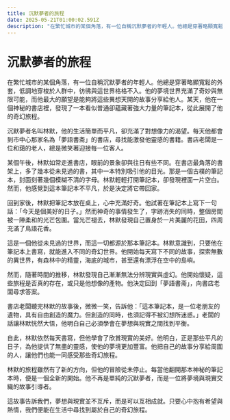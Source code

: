 ```yaml
---
title: 沉默夢者的旅程
date: 2025-05-21T01:00:02.591Z
description: "在繁忙城市的某個角落，有一位自稱沉默夢者的年輕人。他總是穿著略顯寬鬆的外套，低調地穿梭於人群中，彷彿與這世界格格不入。他的夢境世界充滿了奇妙與無限可能，而他最大的願望是能夠將這些異想天開的故事分享給他人。某天，他在一個神秘的書店裡，發現了一本看似普通卻蘊藏著強大力量的筆記本，從此展開了他的奇幻旅程。"
---
```


# 沉默夢者的旅程

在繁忙城市的某個角落，有一位自稱沉默夢者的年輕人。他總是穿著略顯寬鬆的外套，低調地穿梭於人群中，彷彿與這世界格格不入。他的夢境世界充滿了奇妙與無限可能，而他最大的願望是能夠將這些異想天開的故事分享給他人。某天，他在一個神秘的書店裡，發現了一本看似普通卻蘊藏著強大力量的筆記本，從此展開了他的奇幻旅程。

沉默夢者名叫林默，他的生活簡單而平凡，卻充滿了對想像力的渴望。每天他都會到市中心那家名為「夢語書斋」的書店，尋找能激發他靈感的書籍。書店老闆是一位和藹的老人，總是微笑著迎接每一位客人。

某個午後，林默如常走進書店，眼前的景象卻與往日有些不同。在書店最角落的書架上，多了幾本從未見過的書，其中一本特別吸引他的目光。那是一個古樸的筆記本，封面刻著幾個模糊不清的字母。林默輕輕打開筆記本，卻發現裡面一片空白。然而，他感覺到這本筆記本不平凡，於是決定將它帶回家。

回到家後，林默把筆記本放在桌上，心中充滿好奇。他試著在筆記本上寫下一句話：「今天是個美好的日子。」然而神奇的事情發生了，字跡消失的同時，整個房間被一陣柔和的光芒包圍。當光芒褪去，林默發現自己置身於一片美麗的花田，四周充滿了鳥語花香。

這是一個他從未見過的世界，而這一切都源於那本筆記本。林默意識到，只要他在筆記本上書寫，就能進入不同的奇幻世界。他開始每天寫下不同的故事，探索無數的異世界，有森林中的精靈，海底的城市，甚至還有漂浮在空中的島嶼。

然而，隨著時間的推移，林默發現自己漸漸無法分辨現實與虛幻。他開始懷疑，這些旅程是否真的存在，或只是他想像的產物。他決定回到「夢語書斋」，向書店老闆尋求答案。

書店老闆聽完林默的故事後，微微一笑，告訴他：「這本筆記本，是一位老朋友的遺物，具有自由創造的魔力。但創造的同時，也須記得不被幻想所迷惑。」老闆的話讓林默恍然大悟，他明白自己必須學會在夢想與現實之間找到平衡。

自此，林默依然每天書寫，但他學會了欣賞現實的美好。他明白，正是那些平凡的日子，為他提供了無盡的靈感，使他的夢境更加豐富。他把自己的故事分享給周圍的人，讓他們也能一同感受那些奇幻旅程。

林默的旅程雖然有了新的方向，但他的冒險從未停止。每當他翻開那本神秘的筆記本時，便是一個全新的開始。他不再是單純的沉默夢者，而是一位將夢境與現實交織的故事引導者。

這故事告訴我們，夢想與現實並不互斥，而是可以互相成就。只要心中抱有希望與熱情，我們便能在生活中尋找到屬於自己的奇幻旅程。